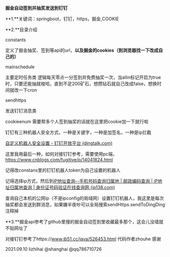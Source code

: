 **掘金自动签到并抽奖发送到钉钉**

**1.**关键词：springboot，钉钉，https，掘金,COOKIE

**2.**目录介绍 

constants

定义了掘金抽奖、签到等api的url，**以及掘金的cookies（到浏览器找一下改成自己的）**

mainschedule

主要定时任务类 逻辑每天零点一分签到并免费抽奖一次，当allin标记开启为true时，只要还能抽就梭哈，直到不足200矿石，想攒钻石就自己改成false，想换时间就改一下cron

sendhttps

发送钉钉消息类

cookieenum
需要帮多个人签到抽奖的话就在这里把cookie加一下就行啦

钉钉有三种机器人安全方式，一种是关键字，一种是加签名，一种是ip拦截

[自定义机器人安全设置 - 钉钉开放平台 (dingtalk.com)](https://developers.dingtalk.com/document/robots/customize-robot-security-settings)

这里我用最后一种，如何对接钉钉参考，需要使用pc端，https://www.cnblogs.com/fugitive/p/14041824.html

记得改constans里的钉钉机器人token为自己设置的机器人

记得选择ip方式，然后到[iP地址查询--手机号码查询归属地 | 邮政编码查询 | iP地址归属地查询 | 身份证号码验证在线查询网 (ip138.com)](https://ip138.com/)

查询自己本机的公网ip（不是ipconfig的局域网）设置钉钉机器人，我这里是每次抽奖都会发送到群消息，如果嫌半夜吵可以全局搜索sendHttps.sendToDingDing 注释掉



**3.**掘金api参考了github里搜的掘金自动签到里收藏最多那个，这会儿没墙就不贴网址了

对接钉钉参考了https://www.jb51.cc/java/526453.html  代码作者zhouhe 感谢



2021.09.10 lizhihai @shanghai @qq786710726



